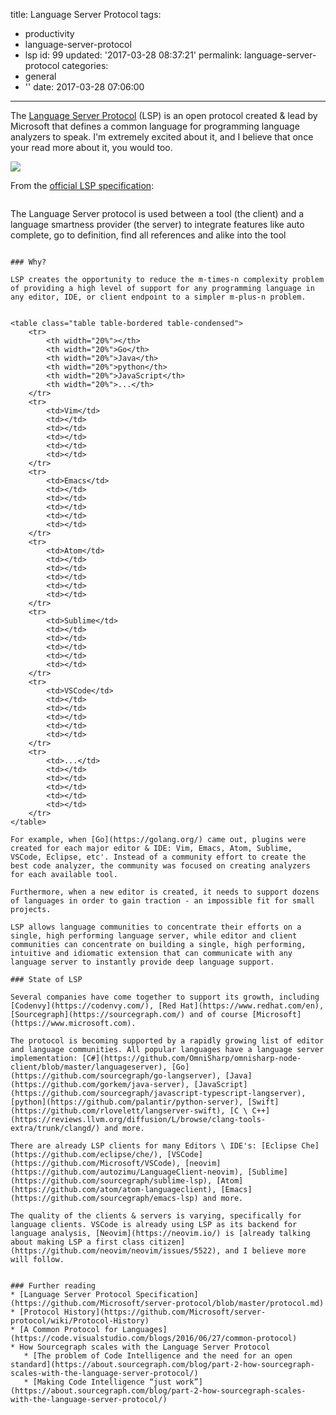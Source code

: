 title: Language Server Protocol
tags:
  - productivity
  - language-server-protocol
  - lsp
id: 99
updated: '2017-03-28 08:37:21'
permalink: language-server-protocol
categories:
  - general
  - ''
date: 2017-03-28 07:06:00
---
The [Language Server Protocol](http://langserver.org/) (LSP) is an open protocol created & lead by Microsoft that defines a common language for programming language analyzers to speak. I'm extremely excited about it, and I believe that once your read more about it, you would too.

![](/images/2017/03/2016_06_27_any-developer-any-any-tool.png)

From the [official LSP specification](https://github.com/Microsoft/server-protocol):

>```
The Language Server protocol is used between a tool (the client) and a language smartness provider (the server) to integrate features like auto complete, go to definition, find all references and alike into the tool
```

### Why?

LSP creates the opportunity to reduce the m-times-n complexity problem of providing a high level of support for any programming language in any editor, IDE, or client endpoint to a simpler m-plus-n problem.


<table class="table table-bordered table-condensed">
    <tr>
        <th width="20%"></th>
        <th width="20%">Go</th>
        <th width="20%">Java</th>
        <th width="20%">python</th>
        <th width="20%">JavaScript</th>
        <th width="20%">...</th>
    </tr>
    <tr>
        <td>Vim</td>
        <td></td>
        <td></td>
        <td></td>
        <td></td>
        <td></td>
    </tr>
    <tr>
        <td>Emacs</td>
        <td></td>
        <td></td>
        <td></td>
        <td></td>
        <td></td>
    </tr>
    <tr>
        <td>Atom</td>
        <td></td>
        <td></td>
        <td></td>
        <td></td>
        <td></td>
    </tr>
    <tr>
        <td>Sublime</td>
        <td></td>
        <td></td>
        <td></td>
        <td></td>
        <td></td>
    </tr>
    <tr>
        <td>VSCode</td>
        <td></td>
        <td></td>
        <td></td>
        <td></td>
        <td></td>
    </tr>
    <tr>
        <td>...</td>
        <td></td>
        <td></td>
        <td></td>
        <td></td>
        <td></td>
    </tr>
</table>

For example, when [Go](https://golang.org/) came out, plugins were created for each major editor & IDE: Vim, Emacs, Atom, Sublime, VSCode, Eclipse, etc'. Instead of a community effort to create the best code analyzer, the community was focused on creating analyzers for each available tool. 

Furthermore, when a new editor is created, it needs to support dozens of languages in order to gain traction - an impossible fit for small projects.

LSP allows language communities to concentrate their efforts on a single, high performing language server, while editor and client communities can concentrate on building a single, high performing, intuitive and idiomatic extension that can communicate with any language server to instantly provide deep language support.

### State of LSP

Several companies have come together to support its growth, including [Codenvy](https://codenvy.com/), [Red Hat](https://www.redhat.com/en), [Sourcegraph](https://sourcegraph.com/) and of course [Microsoft](https://www.microsoft.com).

The protocol is becoming supported by a rapidly growing list of editor and language communities. All popular languages have a language server implementation: [C#](https://github.com/OmniSharp/omnisharp-node-client/blob/master/languageserver), [Go](https://github.com/sourcegraph/go-langserver), [Java](https://github.com/gorkem/java-server), [JavaScript](https://github.com/sourcegraph/javascript-typescript-langserver), [python](https://github.com/palantir/python-server), [Swift](https://github.com/rlovelett/langserver-swift), [C \ C++](https://reviews.llvm.org/diffusion/L/browse/clang-tools-extra/trunk/clangd/) and more.

There are already LSP clients for many Editors \ IDE's: [Eclipse Che](https://github.com/eclipse/che/), [VSCode](https://github.com/Microsoft/VSCode), [neovim](https://github.com/autozimu/LanguageClient-neovim), [Sublime](https://github.com/sourcegraph/sublime-lsp), [Atom](https://github.com/atom/atom-languageclient), [Emacs](https://github.com/sourcegraph/emacs-lsp) and more.

The quality of the clients & servers is varying, specifically for language clients. VSCode is already using LSP as its backend for language analysis, [Neovim](https://neovim.io/) is [already talking about making LSP a first class citizen](https://github.com/neovim/neovim/issues/5522), and I believe more will follow.


### Further reading
* [Language Server Protocol Specification](https://github.com/Microsoft/server-protocol/blob/master/protocol.md)
* [Protocol History](https://github.com/Microsoft/server-protocol/wiki/Protocol-History)
* [A Common Protocol for Languages](https://code.visualstudio.com/blogs/2016/06/27/common-protocol)
* How Sourcegraph scales with the Language Server Protocol
   * [The problem of Code Intelligence and the need for an open standard](https://about.sourcegraph.com/blog/part-2-how-sourcegraph-scales-with-the-language-server-protocol/)
   * [Making Code Intelligence “just work”](https://about.sourcegraph.com/blog/part-2-how-sourcegraph-scales-with-the-language-server-protocol/)
